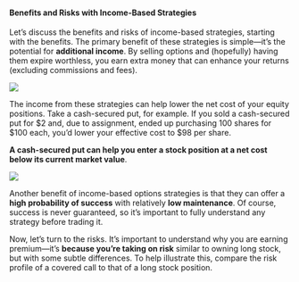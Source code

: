 #### Benefits and Risks with Income-Based Strategies

Let’s discuss the benefits and risks of income-based strategies, starting with the benefits. The primary benefit of these strategies is simple—it’s the potential for  **additional income**. By selling options and (hopefully) having them expire worthless, you earn extra money that can enhance your returns (excluding commissions and fees).

![](https://education.ameritrade.com/content/cms/images/BDTO_Lesson_4.20.01.jpg)

The income from these strategies can help lower the net cost of your equity positions. Take a cash-secured put, for example. If you sold a cash-secured put for $2 and, due to assignment, ended up purchasing 100 shares for $100 each, you’d lower your effective cost to $98 per share.

**A cash-secured put can help you enter a stock position at a net cost below its current market value**.

![](https://education.ameritrade.com/content/cms/images/TO_Lesson_4.20.02.jpg)

Another benefit of income-based options strategies is that they can offer a **high probability of success** with relatively  **low maintenance**. Of course, success is never guaranteed, so it’s important to fully understand any strategy before trading it.

Now, let’s turn to the risks. It’s important to understand why you are earning premium—it’s  **because you’re taking on risk**  similar to owning long stock, but with some subtle differences. To help illustrate this, compare the risk profile of a covered call to that of a long stock position.



<!--stackedit_data:
eyJoaXN0b3J5IjpbMTgwMjM0OTI5XX0=
-->
